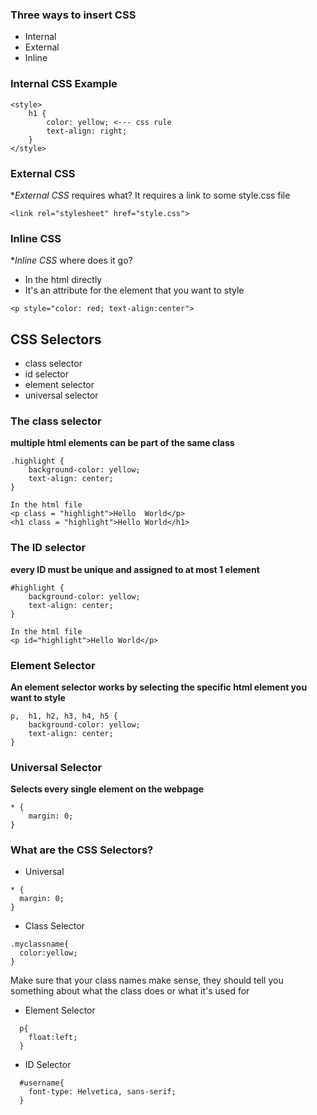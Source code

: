 ### Three ways to insert CSS
* Internal
* External
* Inline

### Internal CSS Example
```
<style>
    h1 {
        color: yellow; <--- css rule
        text-align: right;
    }
</style>
```

### External CSS
**External CSS* requires what? 
It requires a link to some style.css file

```
<link rel="stylesheet" href="style.css">
```

### Inline CSS
**Inline CSS* where does it go?
* In the html directly
* It's an attribute for the element that you want to style

```
<p style="color: red; text-align:center">
```

## CSS Selectors

* class selector
* id selector
* element selector
* universal selector

### The class selector
**multiple html elements can be part of the same class**
```
.highlight {
    background-color: yellow;
    text-align: center;
}

In the html file
<p class = "highlight">Hello  World</p>
<h1 class = "highlight">Hello World</h1>
```

### The ID selector
**every ID must be unique and assigned to at most 1 element**

```
#highlight {
    background-color: yellow;
    text-align: center;
}

In the html file
<p id="highlight">Hello World</p>
```

### Element Selector
**An element selector works by selecting the specific html element you want to style**

```
p,  h1, h2, h3, h4, h5 {
    background-color: yellow;
    text-align: center;
}
```

### Universal Selector
**Selects every single element on the webpage**

```
* {
    margin: 0;
}
```

### What are the CSS Selectors?
  * Universal
  ```
  * {
    margin: 0;
  }
  ```
  * Class Selector
  ```
  .myclassname{
    color:yellow;
  }
  ```
  Make sure that your class names make sense, they should tell you something about what the class does or what it's used for
  * Element Selector
  ```
    p{
      float:left;
    }
  ```
  * ID Selector
  ```
    #username{
      font-type: Helvetica, sans-serif;
    }
  ```